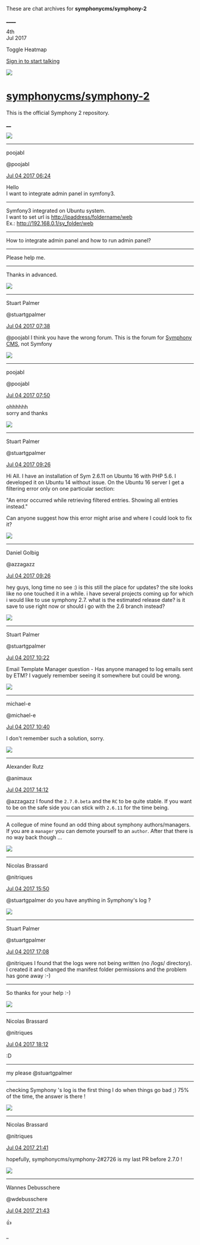 These are chat archives for **symphonycms/symphony-2**

[__](/symphonycms/symphony-2/archives/2017/07/05)[__](/symphonycms/symphony-2/archives/2017/07/03)

4th  
Jul 2017

Toggle Heatmap

[Sign in to start talking](/login?action=login&button=archive-login)

![](https://avatars-02.gitter.im/group/iv/3/57542c45c43b8c601977197e?s=48)

#  [symphonycms/symphony-2](/symphonycms/symphony-2)

This is the official Symphony 2 repository.

[ __](/orgs/symphonycms/rooms "More symphonycms rooms")

![](https://avatars0.githubusercontent.com/u/24452663?v=3&s=30)

____

poojabl

@poojabl

[Jul 04 2017
06:24](https://gitter.im/symphonycms/symphony-2?at=595b34b876a757f808d352e9)

Hello  
I want to integrate admin panel in symfony3.

____

Symfony3 integrated on Ubuntu system.  
I want to set url is <http://ipaddress/foldername/web>  
Ex.: <http://192.168.0.1/sy_folder/web>

____

How to integrate admin panel and how to run admin panel?

____

Please help me.

____

Thanks in advanced.

![](https://avatars1.githubusercontent.com/u/825064?v=4&s=30)

____

Stuart Palmer

@stuartgpalmer

[Jul 04 2017
07:38](https://gitter.im/symphonycms/symphony-2?at=595b45f0bf7e6af22ca000de)

@poojabl I think you have the wrong forum. This is the forum for [Symphony
CMS](http://www.getsymphony.com), not Symfony

![](https://avatars0.githubusercontent.com/u/24452663?v=3&s=30)

____

poojabl

@poojabl

[Jul 04 2017
07:50](https://gitter.im/symphonycms/symphony-2?at=595b48b24bcd78af5672f612)

ohhhhhh  
sorry and thanks

![](https://avatars1.githubusercontent.com/u/825064?v=4&s=30)

____

Stuart Palmer

@stuartgpalmer

[Jul 04 2017
09:26](https://gitter.im/symphonycms/symphony-2?at=595b5f43c101bc4e3a4c537b)

Hi All. I have an installation of Sym 2.6.11 on Ubuntu 16 with PHP 5.6. I
developed it on Ubuntu 14 without issue. On the Ubuntu 16 server I get a
filtering error only on one particular section:

"An error occurred while retrieving filtered entries. Showing all entries
instead."

Can anyone suggest how this error might arise and where I could look to fix
it?

![](https://avatars1.githubusercontent.com/u/76091?v=3&s=30)

____

Daniel Golbig

@azzagazz

[Jul 04 2017
09:26](https://gitter.im/symphonycms/symphony-2?at=595b5f5c6ae41d5d33b297d1)

hey guys, long time no see :) is this still the place for updates? the site
looks like no one touched it in a while. i have several projects coming up for
which i would like to use symphony 2.7. what is the estimated release date? is
it save to use right now or should i go with the 2.6 branch instead?

![](https://avatars1.githubusercontent.com/u/825064?v=4&s=30)

____

Stuart Palmer

@stuartgpalmer

[Jul 04 2017
10:22](https://gitter.im/symphonycms/symphony-2?at=595b6c7af5b3458e300eacd3)

Email Template Manager question - Has anyone managed to log emails sent by
ETM? I vaguely remember seeing it somewhere but could be wrong.

![](https://avatars2.githubusercontent.com/u/40072?v=4&s=30)

____

michael-e

@michael-e

[Jul 04 2017
10:40](https://gitter.im/symphonycms/symphony-2?at=595b709c76a757f808d49d8a)

I don't remember such a solution, sorry.

![](https://avatars2.githubusercontent.com/u/446874?v=4&s=30)

____

Alexander Rutz

@animaux

[Jul 04 2017
14:12](https://gitter.im/symphonycms/symphony-2?at=595ba260f5b3458e3010021f)

@azzagazz I found the `2.7.0.beta` and the `RC` to be quite stable. If you
want to be on the safe side you can stick with `2.6.11` for the time being.

____

A collegue of mine found an odd thing about symphony authors/managers. If you
are a `manager` you can demote yourself to an `author`. After that there is no
way back though …

![](https://avatars1.githubusercontent.com/u/771169?v=4&s=30)

____

Nicolas Brassard

@nitriques

[Jul 04 2017
15:50](https://gitter.im/symphonycms/symphony-2?at=595bb95e5a1ab55f64549d00)

@stuartgpalmer do you have anything in Symphony's log ?

![](https://avatars1.githubusercontent.com/u/825064?v=4&s=30)

____

Stuart Palmer

@stuartgpalmer

[Jul 04 2017
17:08](https://gitter.im/symphonycms/symphony-2?at=595bcba72723db8d5ed846ae)

@nitriques I found that the logs were not being written (no /logs/ directory).
I created it and changed the manifest folder permissions and the problem has
gone away :-)

____

So thanks for your help :-)

![](https://avatars1.githubusercontent.com/u/771169?v=4&s=30)

____

Nicolas Brassard

@nitriques

[Jul 04 2017
18:12](https://gitter.im/symphonycms/symphony-2?at=595bda7bc101bc4e3a4f5a1e)

:D

____

my please  @stuartgpalmer

____

checking Symphony 's log is the first thing I do when things go bad ;) 75% of
the time, the answer is there !

![](https://avatars1.githubusercontent.com/u/771169?v=4&s=30)

____

Nicolas Brassard

@nitriques

[Jul 04 2017
21:41](https://gitter.im/symphonycms/symphony-2?at=595c0b97bf7e6af22ca47793)

hopefully, symphonycms/symphony-2#2726 is my last PR before 2.7.0 !

![](https://avatars1.githubusercontent.com/u/4136426?v=4&s=30)

____

Wannes Debusschere

@wdebusschere

[Jul 04 2017
21:43](https://gitter.im/symphonycms/symphony-2?at=595c0c036ae41d5d33b66f6d)

:+1:

_

